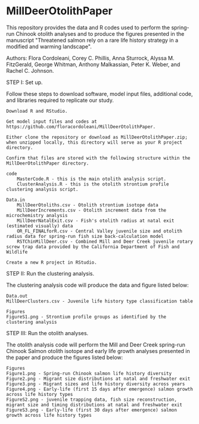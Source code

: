 # MillDeerOtolithPaper

This repository provides the data and R codes used to perform the spring-run Chinook otolith analyses and to produce the figures presented in the manuscript "Threatened salmon rely on a rare life history strategy in a modified and warming landscape".

Authors: Flora Cordoleani, Corey C. Phillis, Anna Sturrock, Alyssa M. FitzGerald, George Whitman, Anthony Malkassian, Peter K. Weber, and Rachel C. Johnson.

STEP I: Set up.

Follow these steps to download software, model input files, additional code, and libraries required to replicate our study.

    Download R and RStudio.

    Get model input files and codes at https://github.com/floracordoleani/MillDeerOtolithPaper.

    Either clone the repository or download as MillDeerOtolithPaper.zip; when unzipped locally, this directory will serve as your R project directory.

    Confirm that files are stored with the following structure within the MillDeerOtolithPaper directory.

    code
        MasterCode.R - this is the main otolith analysis script.
        ClusterAnalysis.R - this is the otolith strontium profile clustering analysis script.

    Data.in
        MillDeerOtoliths.csv - Otolith strontium isotope data 
        MillDeerIncrements.csv - Otolith increment data from the microchemistry analysis
        MillDeerNatalExit.csv - Fish's otolith radius at natal exit (estimated visually) data
        OR_FL_FINALforR.csv - Central Valley juvenile size and otolith radius data for spring-run fish size back-calculation model
        RSTChinMillDeer.csv - Combined Mill and Deer Creek juvenile rotary screw trap data provided by the California Department of Fish and Wildlife

    Create a new R project in RStudio.

STEP II: Run the clustering analysis.

The clustering analysis code will produce the data and figure listed below:

    Data.out
    MillDeerClusters.csv - Juvenile life history type classification table

    Figures
    FigureS1.png - Strontium profile groups as identified by the clustering analysis 
    
STEP III: Run the otolith analyses.

The otolith analysis code will perform the Mill and Deer Creek spring-run Chinook Salmon otolith isotope and early life growth analyses presented in the paper and produce the figures listed below:

    Figures
    Figure1.png - Spring-run Chinook salmon life history diversity
    Figure2.png - Migrant size distributions at natal and freshwater exit
    Figure3.png - Migrant sizes and life history diversity across years
    Figure4.png - Early-life (first 15 days after emergence) salmon growth across life history types
    FigureS2.png - juvenile trapping data, fish size reconstruction, migrant size and timing distributions at natal and freshwater exit
    FigureS3.png - Early-life (first 30 days after emergence) salmon growth across life history types

